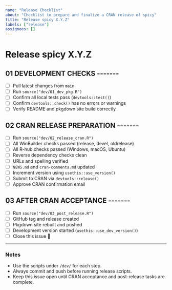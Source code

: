 ```yaml
---
name: "Release Checklist"
about: "Checklist to prepare and finalize a CRAN release of spicy"
title: "Release spicy X.Y.Z"
labels: ["release"]
assignees: []
---
```


# Release spicy X.Y.Z

## 01 DEVELOPMENT CHECKS -------
- [ ] Pull latest changes from `main`
- [ ] Run `source("dev/01_dev_pkg.R")`
- [ ] Confirm all local tests pass (`devtools::test()`)
- [ ] Confirm `devtools::check()` has no errors or warnings
- [ ] Verify README and pkgdown site build correctly

## 02 CRAN RELEASE PREPARATION -------
- [ ] Run `source("dev/02_release_cran.R")`
- [ ] All WinBuilder checks passed (release, devel, oldrelease)
- [ ] All R-hub checks passed (Windows, macOS, Ubuntu)
- [ ] Reverse dependency checks clean
- [ ] URLs and spelling verified
- [ ] `NEWS.md` and `cran-comments.md` updated
- [ ] Increment version using `usethis::use_version()`
- [ ] Submit to CRAN via `devtools::release()`
- [ ] Approve CRAN confirmation email

## 03 AFTER CRAN ACCEPTANCE -------
- [ ] Run `source("dev/03_post_release.R")`
- [ ] GitHub tag and release created
- [ ] Pkgdown site rebuilt and pushed
- [ ] Development version started (`usethis::use_dev_version()`)
- [ ] Close this issue 🎉

---

### Notes
- Use the scripts under `/dev/` for each step.
- Always commit and push before running release scripts.
- Keep this issue open until CRAN acceptance and post-release tasks are complete.
